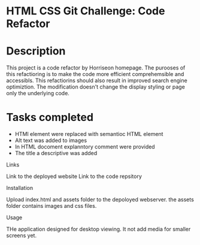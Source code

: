 # HTML CSS Git Challenge: Code Refactor 


# Description   
This project is a code refactor by Horriseon homepage. The purooses of this refactioring is to make the code more efficient comprehemsible and accessibls. This refactiorins should also result in
improved search engine optimiztion. The modification doesn't change the display styling or page only the underlying code.


# Tasks completed 
- HTMl element were replaced with semantioc HTML element 
- Alt text was added to images 
- In HTML docoment explanntory comment were provided
- The title a descriptive was added

Links

Link to the deployed website 
Link to the code repsitory 

Installation 

Upload index.html and assets folder to the depoloyed webserver. the assets folder contains images and css files.


Usage

THe application designed for desktop viewing. It not add media for smaller screens yet.
